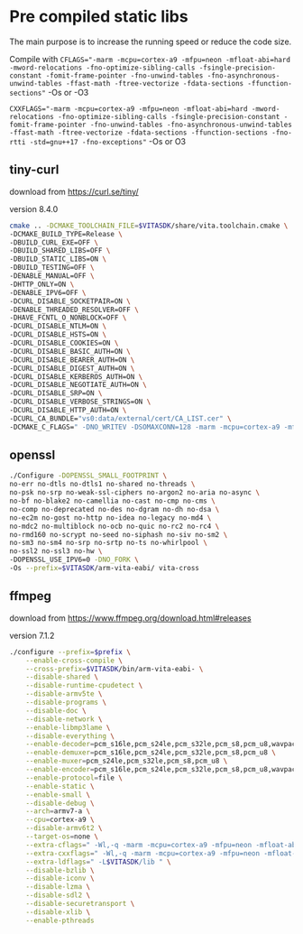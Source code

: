 # Pre compiled static libs

The main purpose is to increase the running speed or reduce the code size.

Compile with `CFLAGS="-marm -mcpu=cortex-a9 -mfpu=neon -mfloat-abi=hard -mword-relocations -fno-optimize-sibling-calls -fsingle-precision-constant -fomit-frame-pointer -fno-unwind-tables -fno-asynchronous-unwind-tables -ffast-math -ftree-vectorize -fdata-sections -ffunction-sections"`  -Os or -O3

`CXXFLAGS="-marm -mcpu=cortex-a9 -mfpu=neon -mfloat-abi=hard -mword-relocations -fno-optimize-sibling-calls -fsingle-precision-constant -fomit-frame-pointer -fno-unwind-tables -fno-asynchronous-unwind-tables -ffast-math -ftree-vectorize -fdata-sections -ffunction-sections -fno-rtti -std=gnu++17 -fno-exceptions"` -Os or O3

## tiny-curl
download from https://curl.se/tiny/

version 8.4.0

```bash
cmake .. -DCMAKE_TOOLCHAIN_FILE=$VITASDK/share/vita.toolchain.cmake \
-DCMAKE_BUILD_TYPE=Release \
-DBUILD_CURL_EXE=OFF \
-DBUILD_SHARED_LIBS=OFF \
-DBUILD_STATIC_LIBS=ON \
-DBUILD_TESTING=OFF \
-DENABLE_MANUAL=OFF \
-DHTTP_ONLY=ON \
-DENABLE_IPV6=OFF \
-DCURL_DISABLE_SOCKETPAIR=ON \
-DENABLE_THREADED_RESOLVER=OFF \
-DHAVE_FCNTL_O_NONBLOCK=OFF \
-DCURL_DISABLE_NTLM=ON \
-DCURL_DISABLE_HSTS=ON \
-DCURL_DISABLE_COOKIES=ON \
-DCURL_DISABLE_BASIC_AUTH=ON \
-DCURL_DISABLE_BEARER_AUTH=ON \
-DCURL_DISABLE_DIGEST_AUTH=ON \
-DCURL_DISABLE_KERBEROS_AUTH=ON \
-DCURL_DISABLE_NEGOTIATE_AUTH=ON \
-DCURL_DISABLE_SRP=ON \
-DCURL_DISABLE_VERBOSE_STRINGS=ON \
-DCURL_DISABLE_HTTP_AUTH=ON \
-DCURL_CA_BUNDLE="vs0:data/external/cert/CA_LIST.cer" \
-DCMAKE_C_FLAGS=" -DNO_WRITEV -DSOMAXCONN=128 -marm -mcpu=cortex-a9 -mfpu=neon -mfloat-abi=hard -mword-relocations -fno-optimize-sibling-calls -fsingle-precision-constant -fomit-frame-pointer -fno-unwind-tables -fdata-sections -ffunction-sections -fno-asynchronous-unwind-tables -ffast-math -ftree-vectorize -Os"
```

## openssl

```bash
./Configure -DOPENSSL_SMALL_FOOTPRINT \
no-err no-dtls no-dtls1 no-shared no-threads \
no-psk no-srp no-weak-ssl-ciphers no-argon2 no-aria no-async \
no-bf no-blake2 no-camellia no-cast no-cmp no-cms \
no-comp no-deprecated no-des no-dgram no-dh no-dsa \
no-ec2m no-gost no-http no-idea no-legacy no-md4 \
no-mdc2 no-multiblock no-ocb no-quic no-rc2 no-rc4 \
no-rmd160 no-scrypt no-seed no-siphash no-siv no-sm2 \
no-sm3 no-sm4 no-srp no-srtp no-ts no-whirlpool \
no-ssl2 no-ssl3 no-hw \
-DOPENSSL_USE_IPV6=0 -DNO_FORK \
-Os --prefix=$VITASDK/arm-vita-eabi/ vita-cross
```

## ffmpeg
download from https://www.ffmpeg.org/download.html#releases

version 7.1.2

```bash
./configure --prefix=$prefix \
    --enable-cross-compile \
    --cross-prefix=$VITASDK/bin/arm-vita-eabi- \
    --disable-shared \
    --disable-runtime-cpudetect \
    --disable-armv5te \
    --disable-programs \
    --disable-doc \
    --disable-network \
    --enable-libmp3lame \
    --disable-everything \
    --enable-decoder=pcm_s16le,pcm_s24le,pcm_s32le,pcm_s8,pcm_u8,wavpack \
    --enable-demuxer=pcm_s16le,pcm_s24le,pcm_s32le,pcm_s8,pcm_u8 \
    --enable-muxer=pcm_s24le,pcm_s32le,pcm_s8,pcm_u8 \
    --enable-encoder=pcm_s16le,pcm_s24le,pcm_s32le,pcm_s8,pcm_u8,wavpack \
    --enable-protocol=file \
    --enable-static \
    --enable-small \
    --disable-debug \
    --arch=armv7-a \
    --cpu=cortex-a9 \
    --disable-armv6t2 \
    --target-os=none \
    --extra-cflags=" -Wl,-q -marm -mcpu=cortex-a9 -mfpu=neon -mfloat-abi=hard -mword-relocations -fno-optimize-sibling-calls -fsingle-precision-constant -fomit-frame-pointer -fno-unwind-tables -fno-asynchronous-unwind-tables -ffast-math -ftree-vectorize -fdata-sections -ffunction-sections -O3 -D_BSD_SOURCE" \
    --extra-cxxflags=" -Wl,-q -marm -mcpu=cortex-a9 -mfpu=neon -mfloat-abi=hard -mword-relocations -fno-optimize-sibling-calls -fsingle-precision-constant -fomit-frame-pointer -fno-unwind-tables -fno-asynchronous-unwind-tables -ffast-math -ftree-vectorize -fdata-sections -ffunction-sections -fno-rtti -std=gnu++17 -fno-exceptions -O3 -D_BSD_SOURCE" \
    --extra-ldflags=" -L$VITASDK/lib " \
    --disable-bzlib \
    --disable-iconv \
    --disable-lzma \
    --disable-sdl2 \
    --disable-securetransport \
    --disable-xlib \
    --enable-pthreads
```